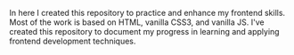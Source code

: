 In here I created this repository to practice and enhance my frontend skills. Most of the work is based on HTML, vanilla CSS3, and vanilla JS. I've created this repository to document my progress in learning and applying frontend development techniques. 
